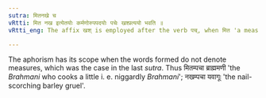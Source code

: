 ```yaml
---
sutra: मितनखे च
vRtti: मित नख इत्येतयोः कर्मणोरुपपदयोः पचेः खश्प्रत्ययो भवति ॥
vRtti_eng: The affix खश् is employed after the verb पच्, when मित 'a measured partition' or नख 'a nail' is the word in composition with it as an object.

---
```

The aphorism has its scope when the words formed do not denote measures, which was the case in the last _sutra_. Thus मितम्पचा ब्राह्ममणी 'the _Brahmani_ who cooks a little i. e. niggardly _Brahmani_'; नखम्पचा यवागूः 'the nail-scorching barley gruel'.